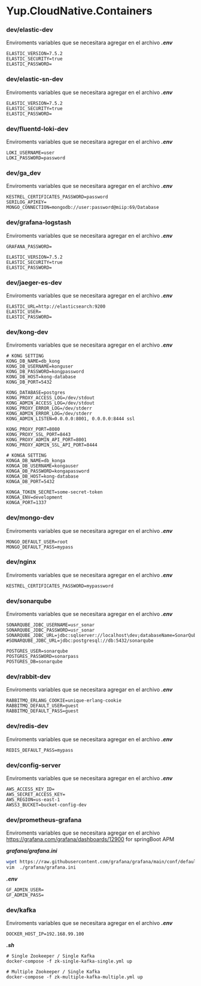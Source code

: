 # Yup.CloudNative.Containers


### dev/elastic-dev
Enviroments variables que se necesitara agregar en el archivo
***.env***
```
ELASTIC_VERSION=7.5.2
ELASTIC_SECURITY=true
ELASTIC_PASSWORD=
```

### dev/elastic-sn-dev
Enviroments variables que se necesitara agregar en el archivo
***.env***
```
ELASTIC_VERSION=7.5.2
ELASTIC_SECURITY=true
ELASTIC_PASSWORD=
```

### dev/fluentd-loki-dev
Enviroments variables que se necesitara agregar en el archivo
***.env***
```
LOKI_USERNAME=user
LOKI_PASSWORD=password
```

### dev/ga_dev
Enviroments variables que se necesitara agregar en el archivo
***.env***
```
KESTREL_CERTIFICATES_PASSWORD=password
SERILOG_APIKEY=
MONGO_CONNECTION=mongodb://user:password@miip:69/Database
```

### dev/grafana-logstash
Enviroments variables que se necesitara agregar en el archivo
***.env***
```
GRAFANA_PASSWORD=

ELASTIC_VERSION=7.5.2
ELASTIC_SECURITY=true
ELASTIC_PASSWORD=
```

### dev/jaeger-es-dev
Enviroments variables que se necesitara agregar en el archivo
***.env***
```
ELASTIC_URL=http://elasticsearch:9200
ELASTIC_USER=
ELASTIC_PASSWORD=
```

### dev/kong-dev
Enviroments variables que se necesitara agregar en el archivo
***.env***
```
# KONG SETTING
KONG_DB_NAME=db_kong
KONG_DB_USERNAME=konguser
KONG_DB_PASSWORD=kongpassword
KONG_DB_HOST=kong-database
KONG_DB_PORT=5432

KONG_DATABASE=postgres
KONG_PROXY_ACCESS_LOG=/dev/stdout
KONG_ADMIN_ACCESS_LOG=/dev/stdout
KONG_PROXY_ERROR_LOG=/dev/stderr
KONG_ADMIN_ERROR_LOG=/dev/stderr
KONG_ADMIN_LISTEN=0.0.0.0:8001, 0.0.0.0:8444 ssl

KONG_PROXY_PORT=8080
KONG_PROXY_SSL_PORT=8443
KONG_PROXY_ADMIN_API_PORT=8001
KONG_PROXY_ADMIN_SSL_API_PORT=8444

# KONGA SETTING
KONGA_DB_NAME=db_konga
KONGA_DB_USERNAME=kongauser
KONGA_DB_PASSWORD=kongapassword
KONGA_DB_HOST=kong-database
KONGA_DB_PORT=5432

KONGA_TOKEN_SECRET=some-secret-token
KONGA_ENV=development
KONGA_PORT=1337
```

### dev/mongo-dev
Enviroments variables que se necesitara agregar en el archivo
***.env***
```
MONGO_DEFAULT_USER=root
MONGO_DEFAULT_PASS=mypass
```

### dev/nginx
Enviroments variables que se necesitara agregar en el archivo
***.env***
```
KESTREL_CERTIFICATES_PASSWORD=mypassword
```

### dev/sonarqube
Enviroments variables que se necesitara agregar en el archivo
***.env***
```
SONARQUBE_JDBC_USERNAME=usr_sonar
SONARQUBE_JDBC_PASSWORD=usr_sonar
SONARQUBE_JDBC_URL=jdbc:sqlserver://localhost\dev;databaseName=SonarQube
#SONARQUBE_JDBC_URL=jdbc:postgresql://db:5432/sonarqube

POSTGRES_USER=sonarqube
POSTGRES_PASSWORD=sonarpass
POSTGRES_DB=sonarqube
```

### dev/rabbit-dev
Enviroments variables que se necesitara agregar en el archivo
***.env***
```
RABBITMQ_ERLANG_COOKIE=unique-erlang-cookie
RABBITMQ_DEFAULT_USER=guest
RABBITMQ_DEFAULT_PASS=guest
```

### dev/redis-dev
Enviroments variables que se necesitara agregar en el archivo
***.env***
```
REDIS_DEFAULT_PASS=mypass
```

### dev/config-server
Enviroments variables que se necesitara agregar en el archivo
***.env***
```
AWS_ACCESS_KEY_ID=
AWS_SECRET_ACCESS_KEY=
AWS_REGION=us-east-1
AWSS3_BUCKET=bucket-config-dev
```

### dev/prometheus-grafana
Enviroments variables que se necesitara agregar en el archivo
https://grafana.com/grafana/dashboards/12900 for springBoot APM

***grafana/grafana.ini***
```bash
wget https://raw.githubusercontent.com/grafana/grafana/main/conf/defaults.ini -O ./grafana/grafana.ini
vim  ./grafana/grafana.ini
```
***.env***
```
GF_ADMIN_USER=
GF_ADMIN_PASS=
```

### dev/kafka
Enviroments variables que se necesitara agregar en el archivo
***.env***
```
DOCKER_HOST_IP=192.168.99.100
```
***.sh***
```
# Single Zookeeper / Single Kafka
docker-compose -f zk-single-kafka-single.yml up

# Multiple Zookeeper / Single Kafka
docker-compose -f zk-multiple-kafka-multiple.yml up
```
